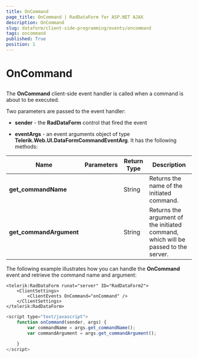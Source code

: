```yaml
---
title: OnCommand
page_title: OnCommand | RadDataForm for ASP.NET AJAX 
description: OnCommand
slug: dataform/client-side-programming/events/oncommand
tags: oncommand
published: True
position: 1
---
```


# OnCommand



## 

The **OnCommand** client-side event handler is called when a command is about to be executed.

Two parameters are passed to the event handler:

* **sender** - the **RadDataForm** control that fired the event

* **eventArgs** - an event arguments object of type **Telerik.Web.UI.DataFormCommandEventArg**. It has the following methods:


| Name | Parameters | Return Type | Description |
| ------ | ------ | ------ | ------ |
| **get_commandName** ||String|Returns the name of the initiated command.|
| **get_commandArgument** ||String|Returns the argument of the initiated command, which will be passed to the server.|

The following example illustrates how you can handle the **OnCommand** event and retrieve the command name and argument:

````ASPNET
<telerik:RadDataForm runat="server" ID="RadDataForm2">
    <ClientSettings>
        <ClientEvents OnCommand="onCommand" />
    </ClientSettings>
</telerik:RadDataForm>
````



````JavaScript
<script type="text/javascript">
    function onCommand(sender, args) {
        var commandName = args.get_commandName();
        var commandArgument = args.get_commandArgument();

    }
</script>
````


